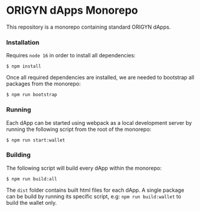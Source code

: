 # ORIGYN dApps Monorepo

This repository is a monorepo containing standard ORIGYN dApps. 

### Installation

Requires `node 16` in order to install all dependencies:

`$ npm install`

Once all required dependencies are installed, we are needed to bootstrap all packages from the monorepo:

`$ npm run bootstrap`

### Running

Each dApp can be started using webpack as a local development server by running the following script from the root of the monorepo:

`$ npm run start:wallet`

### Building

The following script will build every dApp within the monorepo:

`$ npm run build:all`

The `dist` folder contains built html files for each dApp. A single package can be build by running its specific script, e.g: `npm run build:wallet` to build the wallet only.
